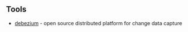 ## Tools

- [debezium](https://debezium.io/) - open source distributed platform for change data capture
